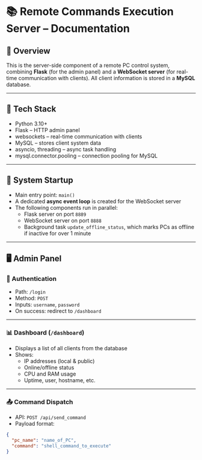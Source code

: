 # 📚 Remote Commands Execution Server – Documentation

## 🧩 Overview

This is the server-side component of a remote PC control system, combining **Flask** (for the admin panel) and a **WebSocket server** (for real-time communication with clients). All client information is stored in a **MySQL** database.

---

## 🔧 Tech Stack

- Python 3.10+
- Flask – HTTP admin panel
- websockets – real-time communication with clients
- MySQL – stores client system data
- asyncio, threading – async task handling
- mysql.connector.pooling – connection pooling for MySQL

---

## 🚀 System Startup

- Main entry point: `main()`
- A dedicated **async event loop** is created for the WebSocket server
- The following components run in parallel:
  - Flask server on port `8889`
  - WebSocket server on port `8888`
  - Background task `update_offline_status`, which marks PCs as offline if inactive for over 1 minute

---

## 🖥️ Admin Panel

### 🔐 Authentication

- Path: `/login`
- Method: `POST`
- Inputs: `username`, `password`
- On success: redirect to `/dashboard`

---

### 📊 Dashboard (`/dashboard`)

- Displays a list of all clients from the database
- Shows:
  - IP addresses (local & public)
  - Online/offline status
  - CPU and RAM usage
  - Uptime, user, hostname, etc.

---

### 📤 Command Dispatch

- API: `POST /api/send_command`
- Payload format:

```json
{
  "pc_name": "name_of_PC",
  "command": "shell_command_to_execute"
}
